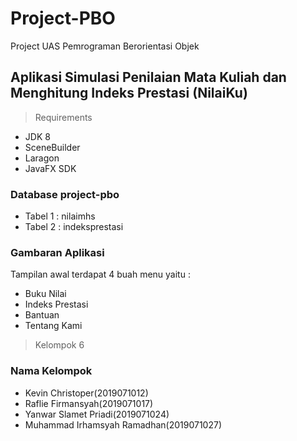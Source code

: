 # Project-PBO
Project UAS Pemrograman Berorientasi Objek 

## Aplikasi Simulasi Penilaian Mata Kuliah dan Menghitung Indeks Prestasi (NilaiKu)

> Requirements
- JDK 8
- SceneBuilder
- Laragon
- JavaFX SDK

### Database project-pbo
- Tabel 1 : nilaimhs
- Tabel 2 : indeksprestasi

### Gambaran Aplikasi
Tampilan awal terdapat 4 buah menu yaitu :
- Buku Nilai
- Indeks Prestasi
- Bantuan
- Tentang Kami

> Kelompok 6

### Nama Kelompok

- Kevin Christoper(2019071012)
- Raflie Firmansyah(2019071017)
- Yanwar Slamet Priadi(2019071024)
- Muhammad Irhamsyah Ramadhan(2019071027)
